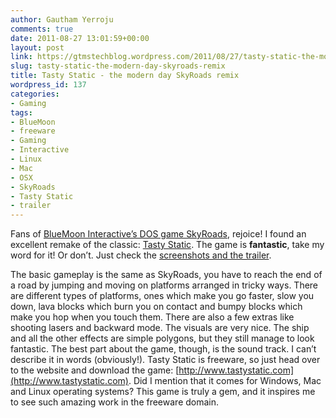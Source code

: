 ```yaml
---
author: Gautham Yerroju
comments: true
date: 2011-08-27 13:01:59+00:00
layout: post
link: https://gtmstechblog.wordpress.com/2011/08/27/tasty-static-the-modern-day-skyroads-remix/
slug: tasty-static-the-modern-day-skyroads-remix
title: Tasty Static - the modern day SkyRoads remix
wordpress_id: 137
categories:
- Gaming
tags:
- BlueMoon
- freeware
- Gaming
- Interactive
- Linux
- Mac
- OSX
- SkyRoads
- Tasty Static
- trailer
---
```


Fans of [BlueMoon Interactive’s DOS game SkyRoads](http://www.bluemoon.ee/history/skyroads/), rejoice! I found an excellent remake of the classic: [Tasty Static](http://www.tastystatic.com/). The game is __fantastic__, take my word for it! Or don’t. Just check the [screenshots and the trailer](http://www.tastystatic.com/media.php).

The basic gameplay is the same as SkyRoads, you have to reach the end of a road by jumping and moving on platforms arranged in tricky ways. There are different types of platforms, ones which make you go faster, slow you down, lava blocks which burn you on contact and bumpy blocks which make you hop when you touch them. There are also a few extras like shooting lasers and backward mode. The visuals are very nice. The ship and all the other effects are simple polygons, but they still manage to look fantastic. The best part about the game, though, is the sound track. I can’t describe it in words (obviously!). Tasty Static is freeware, so just head over to the website and download the game: [http://www.tastystatic.com](http://www.tastystatic.com). Did I mention that it comes for Windows, Mac and Linux operating systems? This game is truly a gem, and it inspires me to see such amazing work in the freeware domain.
